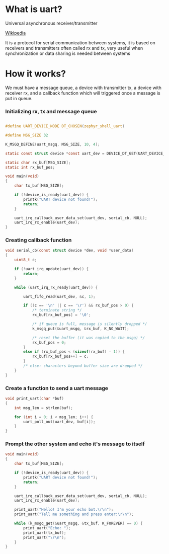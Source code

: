 # What is uart? 
Universal asynchronous receiver/transmitter

[Wikipedia](https://pt.wikipedia.org/wiki/Universal_asynchronous_receiver/transmitter)

It is a protocol for serial communication between systems, it is based on receivers and transmitters often called
rx and tx, very useful when synchronization or data sharing is needed between systems

# How it works?

We must have a message queue, a device with transmitter tx, a device with receiver rx, and a callback function which will
triggered once a message is put in queue.

### Initializing rx, tx and message queue

```c

#define UART_DEVICE_NODE DT_CHOSEN(zephyr_shell_uart)

#define MSG_SIZE 32

K_MSGQ_DEFINE(uart_msgq, MSG_SIZE, 10, 4);

static const struct device *const uart_dev = DEVICE_DT_GET(UART_DEVICE_NODE);

static char rx_buf[MSG_SIZE];
static int rx_buf_pos;

void main(void)
{
    char tx_buf[MSG_SIZE];

    if (!device_is_ready(uart_dev)) {
        printk("UART device not found!");
        return;
    }

    uart_irq_callback_user_data_set(uart_dev, serial_cb, NULL);
    uart_irq_rx_enable(uart_dev);
}
```

### Creating callback function

```c
void serial_cb(const struct device *dev, void *user_data)
{
    uint8_t c;

    if (!uart_irq_update(uart_dev)) {
        return;
    }

    while (uart_irq_rx_ready(uart_dev)) {

        uart_fifo_read(uart_dev, &c, 1);

        if ((c == '\n' || c == '\r') && rx_buf_pos > 0) {
            /* terminate string */
            rx_buf[rx_buf_pos] = '\0';

            /* if queue is full, message is silently dropped */
            k_msgq_put(&uart_msgq, &rx_buf, K_NO_WAIT);

            /* reset the buffer (it was copied to the msgq) */
            rx_buf_pos = 0;
        }
        else if (rx_buf_pos < (sizeof(rx_buf) - 1)) {
            rx_buf[rx_buf_pos++] = c;
        }
        /* else: characters beyond buffer size are dropped */
    }
}
```
### Create a function to send a uart message
```c
void print_uart(char *buf)
{
    int msg_len = strlen(buf);

    for (int i = 0; i < msg_len; i++) {
        uart_poll_out(uart_dev, buf[i]);
    }
}
```
### Prompt the other system and echo it's message to itself
```c
void main(void)
{
    char tx_buf[MSG_SIZE];

    if (!device_is_ready(uart_dev)) {
        printk("UART device not found!");
        return;
    }

    uart_irq_callback_user_data_set(uart_dev, serial_cb, NULL);
    uart_irq_rx_enable(uart_dev);

    print_uart("Hello! I'm your echo bot.\r\n");
    print_uart("Tell me something and press enter:\r\n");

    while (k_msgq_get(&uart_msgq, &tx_buf, K_FOREVER) == 0) {
        print_uart("Echo: ");
        print_uart(tx_buf);
        print_uart("\r\n");
    }
}
```